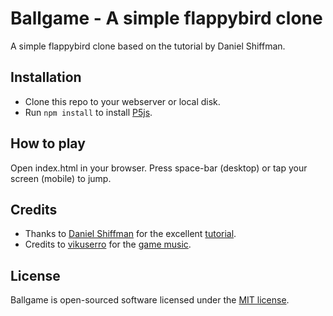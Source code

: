 # Ballgame - A simple flappybird clone
A simple flappybird clone based on the tutorial by Daniel Shiffman.

## Installation
- Clone this repo to your webserver or local disk.
- Run `npm install` to install [P5js](https://p5js.org).
 
## How to play
Open index.html in your browser. Press space-bar (desktop) or tap your screen (mobile) to jump.

## Credits
- Thanks to [Daniel Shiffman](http://shiffman.net) for the excellent [tutorial](https://youtu.be/cXgA1d_E-jY).
- Credits to [vikuserro](https://www.freesound.org/people/vikuserro/) for the [game music](https://www.freesound.org/people/vikuserro/sounds/265549/).

## License
Ballgame is open-sourced software licensed under the [MIT license](http://opensource.org/licenses/MIT).